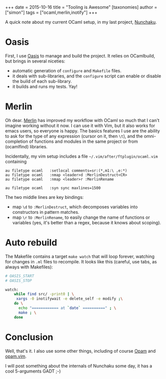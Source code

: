 +++
date  = 2015-10-16
title  = "Tooling is Awesome"
[taxonomies]
author = ["simon"]
tags = ["ocaml,merlin,inotify"]
+++

A quick note about my current OCaml setup, in my last project, [Nunchaku](https://github.com/nunchaku-inria/nunchaku/).

Oasis
=====

First, I use [Oasis](http://oasis.forge.ocamlcore.org/) to manage and build the project. It relies on OCamlbuild, but brings in several niceties:

-   automatic generation of `configure` and `Makefile` files.
-   it deals with sub-libraries, and the `configure` script can enable or disable the build of each sub-library.
-   it builds and runs my tests. Yay!

Merlin
======

Oh dear. [Merlin](https://github.com/the-lambda-church/merlin) has improved my workflow with OCaml so much that I can't imagine working without it now. I can use it with Vim, but it also works for emacs users, so everyone is happy. The basics features I use are the ability to ask for the type of any expression (cursor on it, then `\t`), and the omni-completion of functions and modules in the same project or from (ocamlfind) libraries.

Incidentally, my vim setup includes a file `~/.vim/after/ftplugin/ocaml.vim` containing

```vim
au filetype ocaml   :setlocal comments=sr:(*,m1:\ ,e:*)
au filetype ocaml   :nmap <leader>d :MerlinDestruct<CR>
au filetype ocaml   :nmap <leader>r :MerlinRename

au filetype ocaml   :syn sync maxlines=1500
```

The two middle lines are key bindings:

-   map `\d` to `:MerlinDestruct`, which decomposes variables into constructors in pattern matches.
-   map `\r` to `:MerlinRename`, to easily change the name of functions or variables (yes, it's better than a regex, because it knows about scoping).

Auto rebuild
============

The Makefile contains a target `make watch` that will loop forever, watching for changes in `.ml` files to recompile. It looks like this (careful, use tabs, as always with Makefiles):

```sh
# OASIS_START
# OASIS_STOP

watch:
    while find src/ -print0 | \
     xargs -0 inotifywait -e delete_self -e modify ;\
    do \
      echo "============ at `date` ==========" ; \
      make ; \
    done
```

Conclusion
==========

Well, that's it. I also use some other things, including of course [Opam](http://opam.ocaml.org/) and [opam.vim](https://github.com/rgrinberg/opam.vim).

I will post something about the internals of Nunchaku some day, it has a cool 5-arguments GADT ;-)
